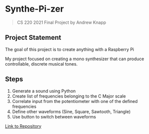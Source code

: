 # Synthe-Pi-zer

> CS 220 2021 Final Project by Andrew Knapp

## Project Statement
The goal of this project is to create anything with a Raspberry Pi

My project focused on creating a mono synthesizer that can produce controllable, discrete musical tones.

## Steps
1) Generate a sound using Python
2) Create list of frequencies belonging to the C Major scale
3) Correlate input from the potentiometer with one of the defined frequencies
4) Define other waveforms (Sine, Square, Sawtooth, Triangle)
5) Use button to switch between waveforms


[Link to Repository](https://github.com/andrewjknapp/Synth)